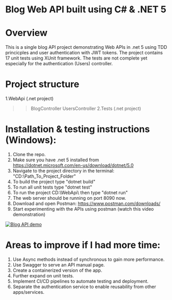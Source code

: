 # Blog Web API built using C# & .NET 5
# Overview
This is a single blog API project demonstrating Web APIs in .net 5 using TDD princicples and user authentication with JWT tokens. 
The project contains 17 unit tests using XUnit framework.
The tests are not complete yet especially for the authentication (Users) controller.

# Project structure
1.WebApi (.net project)
  >>BlogController
  >>UsersController
2.Tests (.net project)

# Installation & testing instructions (Windows):
1. Clone the repo.
2. Make sure you have .net 5 installed from https://dotnet.microsoft.com/en-us/download/dotnet/5.0
3. Navigate to the project directory in the terminal: "CD:\Path_To_Project_Folder"
4. To build the project type "dotnet build"
5. To run all unit tests type "dotnet test"
6. To run the project CD:\WebApi\ then type "dotnet run"
7. The web server should be running on port 8090 now.
8. Download and open Postman: https://www.postman.com/downloads/
9. Start experimenting with the APIs using postman (watch this video demonstration) 



[![Blog API demo](https://img.youtube.com/vi/JjeA7AfE8Yc/0.jpg)](https://www.youtube.com/watch?v=JjeA7AfE8Yc)



# Areas to improve if I had more time:
1. Use Async methods instead of synchronous to gain more performance.
2. Use Swagger to serve an API manual page.
3. Create a containerized version of the app.
4. Further expand on unit tests.
5. Implement CI/CD pipelines to automate testing and deployment.
6. Separate the authentication service to enable reusability from other apps/services.
